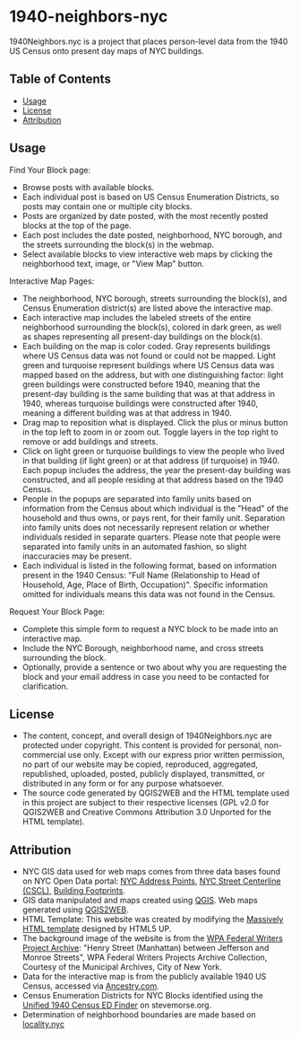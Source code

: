 # 1940-neighbors-nyc

1940Neighbors.nyc is a project that places person-level data from the 1940 US Census onto present day maps of NYC buildings. 

## Table of Contents

- [Usage](#usage)
- [License](#license)
- [Attribution](#attribution)

## Usage

Find Your Block page:
- Browse posts with available blocks.
- Each individual post is based on US Census Enumeration Districts, so posts may contain one or multiple city blocks.
- Posts are organized by date posted, with the most recently posted blocks at the top of the page.
- Each post includes the date posted, neighborhood, NYC borough, and the streets surrounding the block(s) in the webmap.
- Select available blocks to view interactive web maps by clicking the neighborhood text, image, or "View Map" button.

Interactive Map Pages:
- The neighborhood, NYC borough, streets surrounding the block(s), and Census Enumeration district(s) are listed above the interactive map.
- Each interactive map includes the labeled streets of the entire neighborhood surrounding the block(s), colored in dark green, as well as shapes representing all present-day buildings on the block(s).
- Each building on the map is color coded. Gray represents buildings where US Census data was not found or could not be mapped. Light green and turquoise represent buildings where US Census data was mapped based on the address, but with one distinguishing factor: light green buildings were constructed before 1940, meaning that the present-day building is the same building that was at that address in 1940, whereas turquoise buildings were constructed after 1940, meaning a different building was at that address in 1940.
- Drag map to reposition what is displayed. Click the plus or minus button in the top left to zoom in or zoom out. Toggle layers in the top right to remove or add buildings and streets.
- Click on light green or turquoise buildings to view the people who lived in that building (if light green) or at that address (if turquoise) in 1940. Each popup includes the address, the year the present-day building was constructed, and all people residing at that address based on the 1940 Census.
- People in the popups are separated into family units based on information from the Census about which individual is the "Head" of the household and thus owns, or pays rent, for their family unit. Separation into family units does not necessarily represent relation or whether individuals resided in separate quarters. Please note that people were separated into family units in an automated fashion, so slight inaccuracies may be present.
- Each individual is listed in the following format, based on information present in the 1940 Census: "Full Name (Relationship to Head of Household, Age, Place of Birth, Occupation)". Specific information omitted for individuals means this data was not found in the Census.

Request Your Block Page:
- Complete this simple form to request a NYC block to be made into an interactive map.
- Include the NYC Borough, neighborhood name, and cross streets surrounding the block.
- Optionally, provide a sentence or two about why you are requesting the block and your email address in case you need to be contacted for clarification.


## License

- The content, concept, and overall design of 1940Neighbors.nyc are protected under copyright. This content is provided for personal, non-commercial use only. Except with our express prior written permission, no part of our website may be copied, reproduced, aggregated, republished, uploaded, posted, publicly displayed, transmitted, or distributed in any form or for any purpose whatsoever.
- The source code generated by QGIS2WEB and the HTML template used in this project are subject to their respective licenses (GPL v2.0 for QGIS2WEB and Creative Commons Attribution 3.0 Unported for the HTML template).

## Attribution

- NYC GIS data used for web maps comes from three data bases found on NYC Open Data portal: [NYC Address Points](https://data.cityofnewyork.us/City-Government/NYC-Address-Points/g6pj-hd8k), [NYC Street Centerline (CSCL)](https://data.cityofnewyork.us/City-Government/NYC-Street-Centerline-CSCL-/exjm-f27b), [Building Footprints](https://data.cityofnewyork.us/Housing-Development/Building-Footprints/nqwf-w8eh).
- GIS data manipulated and maps created using [QGIS](https://qgis.org/en/site/). Web maps generated using [QGIS2WEB](https://github.com/tomchadwin/qgis2web).
- HTML Template: This website was created by modifying the [Massively HTML template](https://html5up.net/massively) designed by HTML5 UP.
- The background image of the website is from the [WPA Federal Writers Project Archive](https://nycma.lunaimaging.com/luna/servlet/RECORDSPHOTOUNITARC~25~25): "Henry Street (Manhattan) between Jefferson and Monroe Streets", WPA Federal Writers Projects Archive Collection, Courtesy of the Municipal Archives, City of New York.
- Data for the interactive map is from the publicly available 1940 US Census, accessed via [Ancestry.com](https://www.ancestry.com/search/collections/2442/). 
- Census Enumeration Districts for NYC Blocks identified using the [Unified 1940 Census ED Finder](https://stevemorse.org/census/unified.html?year=1940) on stevemorse.org.
- Determination of neighborhood boundaries are made based on [locality.nyc](https://locality.nyc/)
